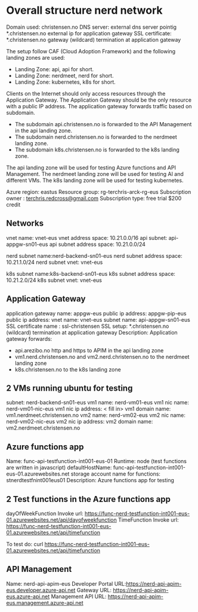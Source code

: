 # Overall structure nerd network


Domain used: christensen.no
DNS server: external dns server pointig *.christensen.no external ip for application gateway
SSL certificate: *.christensen.no gateway (wildcard) termination at application gateway

The setup follow CAF (Cloud Adoption Framework) and the following landing zones are used:

* Landing Zone: api, api for short.
* Landing Zone: nerdmeet, nerd for short.
* Landing Zone: kubernetes, k8s for short.

Clients on the Internet should only access resources through the Application Gateway. The Application Gateway should be the only resource with a public IP address.
The application gateway forwards traffic based on subdomain.

* The subdomain api.christensen.no is forwarded to the API Management in the api landing zone.
* The subdomain nerd.christensen.no is forwarded to the nerdmeet landing zone.
* The subdomain k8s.christensen.no is forwarded to the k8s landing zone.

The api landing zone will be used for testing Azure functions and API Management.
The nerdmeet landing zone will be used for testing AI and different VMs.
The k8s landing zone will be used for testing kubernetes.

Azure region: eastus
Resource group: rg-terchris-arck-rg-eus
Subscription owner : terchris.redcross@gmail.com
Subscription type: free trial $200 credit

## Networks

vnet name: vnet-eus
vnet address space: 10.21.0.0/16
api subnet: api-appgw-sn01-eus
api subnet address space: 10.21.0.0/24

nerd subnet name:nerd-backend-sn01-eus
nerd subnet address space: 10.21.1.0/24
nerd subnet vnet: vnet-eus

k8s subnet name:k8s-backend-sn01-eus
k8s subnet address space: 10.21.2.0/24
k8s subnet vnet: vnet-eus

## Application Gateway

application gateway name: appgw-eus
public ip address: appgw-pip-eus
public ip address: <fill in>
vnet name: vnet-eus
subnet name: api-appgw-sn01-eus
SSL certificate name : ssl-christensen
SSL setup: *.christensen.no (wildcard) termination at application gateway
Description: Application gateway forwards:

* api.arezibo.no http and https to APIM in the api landing zone
* vm1.nerd.christensen.no and vm2.nerd.christensen.no to the nerdmeet landing zone
* k8s.christensen.no to the k8s landing zone

## 2 VMs running ubuntu for testing

subnet: nerd-backend-sn01-eus
vm1 name: nerd-vm01-eus
vm1 nic name: nerd-vm01-nic-eus
vm1 nic ip address: < fill in>
vm1 domain name: vm1.nerdmeet.christensen.no
vm2 name: nerd-vm02-eus
vm2 nic name: nerd-vm02-nic-eus
vm2 nic ip address: <fill in>
vm2 domain name: vm2.nerdmeet.christensen.no

## Azure functions app

Name: func-api-testfunction-int001-eus-01
Runtime: node (test functions are written in javascript)
defaultHostName: func-api-testfunction-int001-eus-01.azurewebsites.net
storage account name for functions: stnerdtestfnint001eus01
Description: Azure functions app for testing

## 2 Test functions in the Azure functions app

dayOfWeekFunction Invoke url: https://func-nerd-testfunction-int001-eus-01.azurewebsites.net/api/dayofweekfunction
TimeFunction Invoke url: https://func-nerd-testfunction-int001-eus-01.azurewebsites.net/api/timefunction

To test do: curl https://func-nerd-testfunction-int001-eus-01.azurewebsites.net/api/timefunction

## API Management

Name: nerd-api-apim-eus
Developer Portal URL:https://nerd-api-apim-eus.developer.azure-api.net
Gateway URL: https://nerd-api-apim-eus.azure-api.net
Management API URL: https://nerd-api-apim-eus.management.azure-api.net

